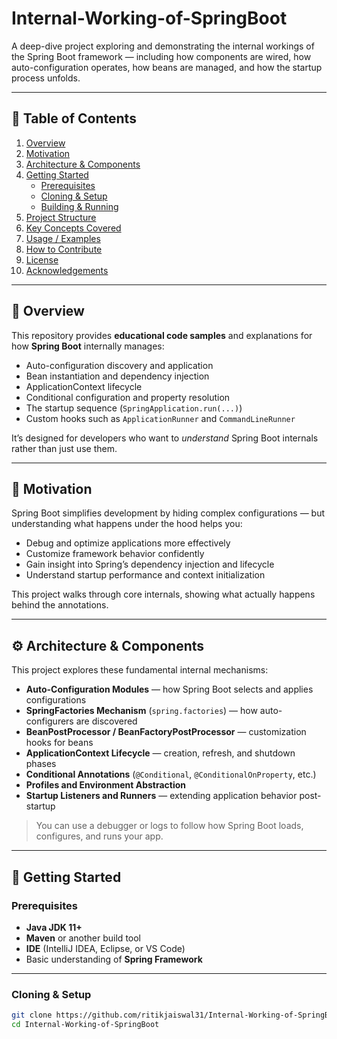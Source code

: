 # Internal-Working-of-SpringBoot

A deep-dive project exploring and demonstrating the internal workings of the Spring Boot framework — including how components are wired, how auto-configuration operates, how beans are managed, and how the startup process unfolds.

---

## 🧭 Table of Contents

1. [Overview](#overview)  
2. [Motivation](#motivation)  
3. [Architecture & Components](#architecture--components)  
4. [Getting Started](#getting-started)  
   - [Prerequisites](#prerequisites)  
   - [Cloning & Setup](#cloning--setup)  
   - [Building & Running](#building--running)  
5. [Project Structure](#project-structure)  
6. [Key Concepts Covered](#key-concepts-covered)  
7. [Usage / Examples](#usage--examples)  
8. [How to Contribute](#how-to-contribute)  
9. [License](#license)  
10. [Acknowledgements](#acknowledgements)

---

## 🧩 Overview

This repository provides **educational code samples** and explanations for how **Spring Boot** internally manages:

- Auto-configuration discovery and application  
- Bean instantiation and dependency injection  
- ApplicationContext lifecycle  
- Conditional configuration and property resolution  
- The startup sequence (`SpringApplication.run(...)`)  
- Custom hooks such as `ApplicationRunner` and `CommandLineRunner`

It’s designed for developers who want to *understand* Spring Boot internals rather than just use them.

---

## 🎯 Motivation

Spring Boot simplifies development by hiding complex configurations — but understanding what happens under the hood helps you:

- Debug and optimize applications more effectively  
- Customize framework behavior confidently  
- Gain insight into Spring’s dependency injection and lifecycle  
- Understand startup performance and context initialization  

This project walks through core internals, showing what actually happens behind the annotations.

---

## ⚙️ Architecture & Components

This project explores these fundamental internal mechanisms:

- **Auto-Configuration Modules** — how Spring Boot selects and applies configurations  
- **SpringFactories Mechanism** (`spring.factories`) — how auto-configurers are discovered  
- **BeanPostProcessor / BeanFactoryPostProcessor** — customization hooks for beans  
- **ApplicationContext Lifecycle** — creation, refresh, and shutdown phases  
- **Conditional Annotations** (`@Conditional`, `@ConditionalOnProperty`, etc.)  
- **Profiles and Environment Abstraction**  
- **Startup Listeners and Runners** — extending application behavior post-startup  

> You can use a debugger or logs to follow how Spring Boot loads, configures, and runs your app.

---

## 🚀 Getting Started

### Prerequisites

- **Java JDK 11+**  
- **Maven** or another build tool  
- **IDE** (IntelliJ IDEA, Eclipse, or VS Code)  
- Basic understanding of **Spring Framework**

---

### Cloning & Setup

```bash
git clone https://github.com/ritikjaiswal31/Internal-Working-of-SpringBoot.git
cd Internal-Working-of-SpringBoot
